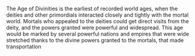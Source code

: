 The Age of Divinities is the earliest of recorded world ages, when the deities and other primordials interacted closely and tightly with the mortal world. Mortals who appealed to the deities could get direct visits from the deity, and the powers granted were powerful and widespread. This age would be marked by several powerful nations and empires that were wide stretched thanks to the divine powers granted to the mortals, that made transportation 